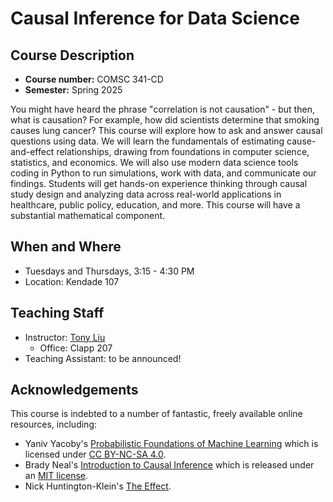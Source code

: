 # Causal Inference for Data Science

## Course Description

- **Course number:** COMSC 341-CD
- **Semester:** Spring 2025

You might have heard the phrase "correlation is not causation" - but then, what is causation? For example, how did scientists determine that smoking causes lung cancer? This course will explore how to ask and answer causal questions using data. We will learn the fundamentals of estimating cause-and-effect relationships, drawing from foundations in computer science, statistics, and economics. We will also use modern data science tools coding in Python to run simulations, work with data, and communicate our findings. Students will get hands-on experience thinking through causal study design and analyzing data across real-world applications in healthcare, public policy, education, and more. This course will have a substantial mathematical component.

## When and Where

- Tuesdays and Thursdays, 3:15 - 4:30 PM
- Location: Kendade 107

## Teaching Staff

- Instructor: [Tony Liu](https://tliutony.github.io)
    - Office: Clapp 207
- Teaching Assistant: to be announced!

## Acknowledgements

This course is indebted to a number of fantastic, freely available online resources, including:

- Yaniv Yacoby's [Probabilistic Foundations of Machine Learning](https://mogu-lab.github.io/cs349-fall-2024/index.html) which is licensed under [CC BY-NC-SA 4.0](https://creativecommons.org/licenses/by-nc-sa/4.0/).
- Brady Neal's [Introduction to Causal Inference](https://www.bradyneal.com/causal-inference-course) which is released under an [MIT license](https://github.com/bradyneal/causal-book-code/blob/master/LICENSE).
- Nick Huntington-Klein's [The Effect](https://theeffectbook.net/).